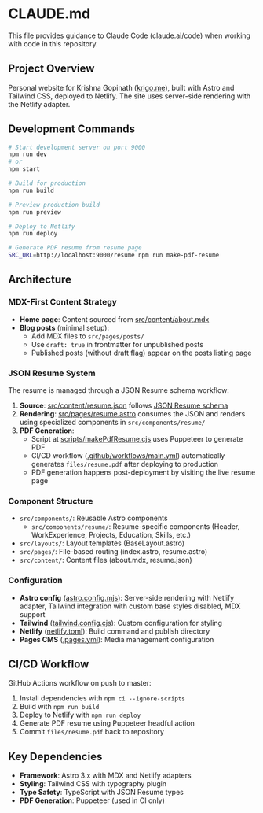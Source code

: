 # CLAUDE.md

This file provides guidance to Claude Code (claude.ai/code) when working with code in this repository.

## Project Overview

Personal website for Krishna Gopinath ([krigo.me](https://krigo.me)), built with Astro and Tailwind CSS, deployed to Netlify. The site uses server-side rendering with the Netlify adapter.

## Development Commands

```bash
# Start development server on port 9000
npm run dev
# or
npm start

# Build for production
npm run build

# Preview production build
npm run preview

# Deploy to Netlify
npm run deploy

# Generate PDF resume from resume page
SRC_URL=http://localhost:9000/resume npm run make-pdf-resume
```

## Architecture

### MDX-First Content Strategy

- **Home page**: Content sourced from [src/content/about.mdx](src/content/about.mdx)
- **Blog posts** (minimal setup):
  - Add MDX files to `src/pages/posts/`
  - Use `draft: true` in frontmatter for unpublished posts
  - Published posts (without draft flag) appear on the posts listing page

### JSON Resume System

The resume is managed through a JSON Resume schema workflow:

1. **Source**: [src/content/resume.json](src/content/resume.json) follows [JSON Resume schema](https://jsonresume.org/schema/)
2. **Rendering**: [src/pages/resume.astro](src/pages/resume.astro) consumes the JSON and renders using specialized components in `src/components/resume/`
3. **PDF Generation**:
   - Script at [scripts/makePdfResume.cjs](scripts/makePdfResume.cjs) uses Puppeteer to generate PDF
   - CI/CD workflow ([.github/workflows/main.yml](.github/workflows/main.yml)) automatically generates `files/resume.pdf` after deploying to production
   - PDF generation happens post-deployment by visiting the live resume page

### Component Structure

- `src/components/`: Reusable Astro components
  - `src/components/resume/`: Resume-specific components (Header, WorkExperience, Projects, Education, Skills, etc.)
- `src/layouts/`: Layout templates (BaseLayout.astro)
- `src/pages/`: File-based routing (index.astro, resume.astro)
- `src/content/`: Content files (about.mdx, resume.json)

### Configuration

- **Astro config** ([astro.config.mjs](astro.config.mjs)): Server-side rendering with Netlify adapter, Tailwind integration with custom base styles disabled, MDX support
- **Tailwind** ([tailwind.config.cjs](tailwind.config.cjs)): Custom configuration for styling
- **Netlify** ([netlify.toml](netlify.toml)): Build command and publish directory
- **Pages CMS** ([.pages.yml](.pages.yml)): Media management configuration

## CI/CD Workflow

GitHub Actions workflow on push to master:
1. Install dependencies with `npm ci --ignore-scripts`
2. Build with `npm run build`
3. Deploy to Netlify with `npm run deploy`
4. Generate PDF resume using Puppeteer headful action
5. Commit `files/resume.pdf` back to repository

## Key Dependencies

- **Framework**: Astro 3.x with MDX and Netlify adapters
- **Styling**: Tailwind CSS with typography plugin
- **Type Safety**: TypeScript with JSON Resume types
- **PDF Generation**: Puppeteer (used in CI only)
